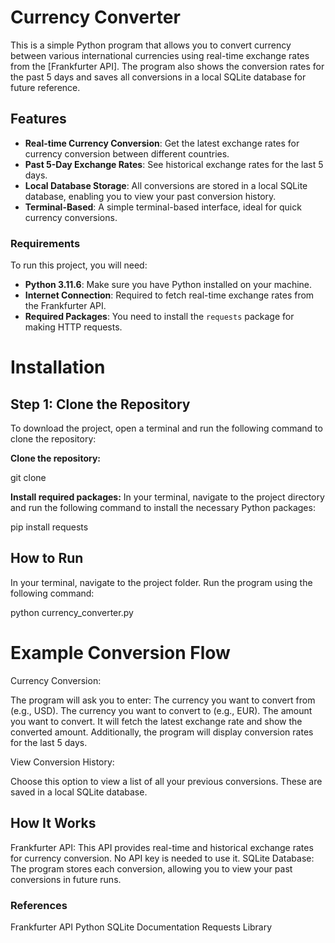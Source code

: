 # Currency Converter

This is a simple Python program that allows you to convert currency between various international currencies using real-time exchange rates from the [Frankfurter API]. The program also shows the conversion rates for the past 5 days and saves all conversions in a local SQLite database for future reference.

## Features

- **Real-time Currency Conversion**: Get the latest exchange rates for currency conversion between different countries.
- **Past 5-Day Exchange Rates**: See historical exchange rates for the last 5 days.
- **Local Database Storage**: All conversions are stored in a local SQLite database, enabling you to view your past conversion history.
- **Terminal-Based**: A simple terminal-based interface, ideal for quick currency conversions.
  
### Requirements

To run this project, you will need:

- **Python 3.11.6**: Make sure you have Python installed on your machine. 
- **Internet Connection**: Required to fetch real-time exchange rates from the Frankfurter API.
- **Required Packages**: You need to install the `requests` package for making HTTP requests.

# Installation

## Step 1: Clone the Repository

To download the project, open a terminal and run the following command to clone the repository:

**Clone the repository:**
  
   git clone <repository-url>

**Install required packages:** 
  In your terminal, navigate to the project directory and run the following command to install the necessary Python packages:

  pip install requests

## How to Run
In your terminal, navigate to the project folder.
Run the program using the following command:

  python currency_converter.py

# Example Conversion Flow
Currency Conversion:

The program will ask you to enter:
The currency you want to convert from (e.g., USD).
The currency you want to convert to (e.g., EUR).
The amount you want to convert.
It will fetch the latest exchange rate and show the converted amount.
Additionally, the program will display conversion rates for the last 5 days.

View Conversion History:

Choose this option to view a list of all your previous conversions. These are saved in a local SQLite database.

## How It Works
Frankfurter API:  This API provides real-time and historical exchange rates for currency conversion. No API key is needed to use it.
SQLite Database: The program stores each conversion, allowing you to view your past conversions in future runs.

### References
Frankfurter API
Python SQLite Documentation
Requests Library

